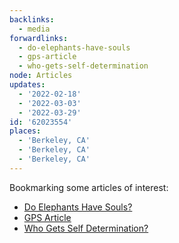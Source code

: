 ```yaml
---
backlinks:
  - media
forwardlinks:
  - do-elephants-have-souls
  - gps-article
  - who-gets-self-determination
node: Articles
updates:
  - '2022-02-18'
  - '2022-03-03'
  - '2022-03-29'
id: '62023554'
places:
  - 'Berkeley, CA'
  - 'Berkeley, CA'
  - 'Berkeley, CA'
---
```

Bookmarking some articles of interest:

- [Do Elephants Have Souls?](do-elephants-have-souls.md)
- [GPS Article](gps-article.md)
- [Who Gets Self Determination?](who-gets-self-determination.md)
